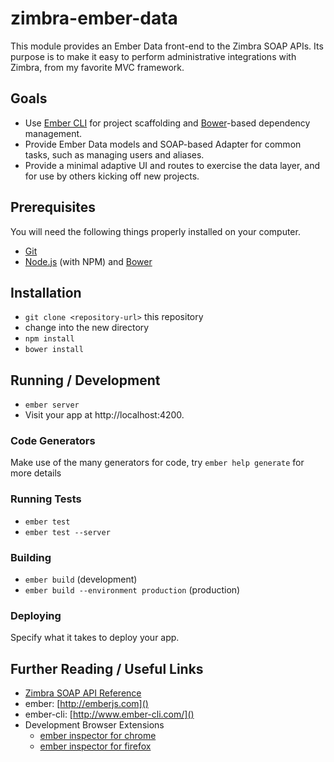 # zimbra-ember-data

This module provides an Ember Data front-end to the Zimbra SOAP APIs. Its purpose is to make it easy to
perform administrative integrations with Zimbra, from my favorite MVC framework.

## Goals

* Use [Ember CLI](http://www.ember-cli.com) for project scaffolding and [Bower](http://bower.io/)-based dependency management.
* Provide Ember Data models and SOAP-based Adapter for common tasks, such as managing users and aliases.
* Provide a minimal adaptive UI and routes to exercise the data layer, and for use by others kicking off new projects.

## Prerequisites

You will need the following things properly installed on your computer.

* [Git](http://git-scm.com/)
* [Node.js](http://nodejs.org/) (with NPM) and [Bower](http://bower.io/)

## Installation

* `git clone <repository-url>` this repository
* change into the new directory
* `npm install`
* `bower install`

## Running / Development

* `ember server`
* Visit your app at http://localhost:4200.

### Code Generators

Make use of the many generators for code, try `ember help generate` for more details

### Running Tests

* `ember test`
* `ember test --server`

### Building

* `ember build` (development)
* `ember build --environment production` (production)

### Deploying

Specify what it takes to deploy your app.

## Further Reading / Useful Links

* [Zimbra SOAP API Reference](http://wiki.zimbra.com/wiki/SOAP_API_Reference_Material_Beginning_with_ZCS_8.0)
* ember: [http://emberjs.com]()
* ember-cli: [http://www.ember-cli.com/]()
* Development Browser Extensions
  * [ember inspector for chrome](https://chrome.google.com/webstore/detail/ember-inspector/bmdblncegkenkacieihfhpjfppoconhi)
  * [ember inspector for firefox](https://addons.mozilla.org/en-US/firefox/addon/ember-inspector/)
